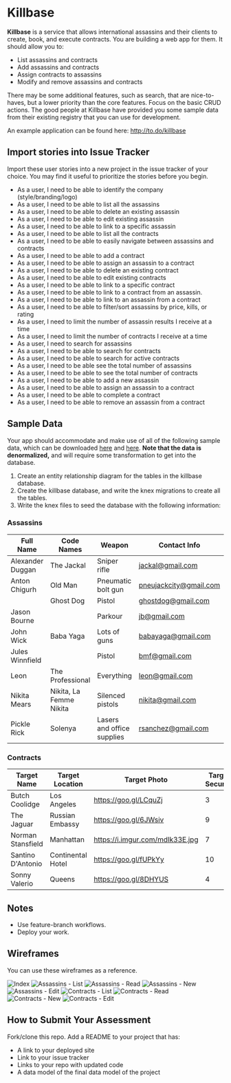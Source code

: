 # Killbase

**Killbase** is a service that allows international assassins and their clients to create, book, and execute contracts. You are building a web app for them. It should allow you to:

* List assassins and contracts
* Add assassins and contracts
* Assign contracts to assassins
* Modify and remove assassins and contracts

There may be some additional features, such as search, that are nice-to-haves, but a lower priority than the core features. Focus on the basic CRUD actions. The good people at Killbase have provided you some sample data from their existing registry that you can use for development.

An example application can be found here: http://to.do/killbase

## Import stories into Issue Tracker

Import these user stories into a new project in the issue tracker of your choice. You may find it useful to prioritize the stories before you begin.

* As a user, I need to be able to identify the company (style/branding/logo)
* As a user, I need to be able to list all the assassins
* As a user, I need to be able to delete an existing assassin
* As a user, I need to be able to edit existing assassin
* As a user, I need to be able to link to a specific assassin
* As a user, I need to be able to list all the contracts
* As a user, I need to be able to easily navigate between assassins and contracts
* As a user, I need to be able to add a contract
* As a user, I need to be able to assign an assassin to a contract
* As a user, I need to be able to delete an existing contract
* As a user, I need to be able to edit existing contracts
* As a user, I need to be able to link to a specific contract
* As a user, I need to be able to link to a contract from an assassin.
* As a user, I need to be able to link to an assassin from a contract
* As a user, I need to be able to filter/sort assassins by price, kills, or rating
* As a user, I need to limit the number of assassin results I receive at a time
* As a user, I need to limit the number of contracts I receive at a time
* As a user, I need to search for assassins
* As a user, I need to be able to search for contracts
* As a user, I need to be able to search for active contracts
* As a user, I need to be able see the total number of assassins
* As a user, I need to be able to see the total number of contracts
* As a user, I need to be able to add a new assassin
* As a user, I need to be able to assign an assassin to a contract
* As a user, I need to be able to complete a contract
* As a user, I need to be able to remove an assassin from a contract

## Sample Data

Your app should accommodate and make use of all of the following sample data, which can be downloaded [here](data/assassins.csv) and [here](data/contracts.csv). **Note that the data is denormalized,** and will require some transformation to get into the database.

1) Create an entity relationship diagram for the tables in the killbase database.
2) Create the killbase database, and write the knex migrations to create all the tables.
3) Write the knex files to seed the database with the following information:

### Assassins

| Full Name        | Code Names              | Weapon                     | Contact Info           | Age | Price | Rating | Kills |
|------------------|-------------------------|----------------------------|------------------------|-----|-------|--------|-------|
| Alexander Duggan | The Jackal              | Sniper rifle               | jackal@gmail.com       | 31  | 45    | 7.5    | 28    |
| Anton Chigurh    | Old Man                 | Pneumatic bolt gun         | pneujackcity@gmail.com | 52  | 40    | 9      | 72    |
|                  | Ghost Dog               | Pistol                     | ghostdog@gmail.com     | 28  | 20    | 6.5    | 35    |
| Jason Bourne     |                         | Parkour                    | jb@gmail.com           | 27  | 25    | 7      | 48    |
| John Wick        | Baba Yaga               | Lots of guns               | babayaga@gmail.com     | 35  | 50    | 9.5    | 433   |
| Jules Winnfield  |                         | Pistol                     | bmf@gmail.com          | 26  | 15    | 6.5    | 13    |
| Leon             | The Professional        | Everything                 | leon@gmail.com         | 41  | 30    | 8.5    | 87    |
| Nikita Mears     | Nikita, La Femme Nikita | Silenced pistols           | nikita@gmail.com       | 28  | 30    | 7      | 32    |
| Pickle Rick      | Solenya                 | Lasers and office supplies | rsanchez@gmail.com     | 60  | 0     | 8      | 24    |

### Contracts

| Target Name       | Target Location   | Target Photo                    | Target Security | Client Name       | Budget |
|-------------------|-------------------|---------------------------------|-----------------|-------------------|--------|
| Butch Coolidge    | Los Angeles       | https://goo.gl/LCquZj           | 3               | Marcellus Wallace | 40     |
| The Jaguar        | Russian Embassy   | https://goo.gl/6JWsiv           | 9               | Concerto          | 70     |
| Norman Stansfield | Manhattan         | https://i.imgur.com/mdIk33E.jpg | 7               | Mathilda          | 35     |
| Santino D'Antonio | Continental Hotel | https://goo.gl/fUPkYy           | 10              | Winston           | 25     |
| Sonny Valerio     | Queens            | https://goo.gl/8DHYUS           | 4               | Ray Vargo         | 10     |


## Notes

* Use feature-branch workflows.
* Deploy your work.

## Wireframes

You can use these wireframes as a reference.

![Index](comps/Killbase_Home.png)
![Assassins - List](comps/Killbase_Assassins_List.png)
![Assassins - Read](comps/Killbase_Assassin_Detail.png)
![Assassins - New](comps/Killbase_Add_Assassin.png)
![Assassins - Edit](comps/Killbase_Edit_Assassin.png)
![Contracts - List](comps/Killbase_Contracts_List.png)
![Contracts - Read](comps/Killbase_Contract_Detail.png)
![Contracts - New](comps/Killbase_Add_Contract.png)
![Contracts - Edit](comps/Killbase_Edit_Contract.png)

## How to Submit Your Assessment

Fork/clone this repo.
Add a README to your project that has:

* A link to your deployed site
* Link to your issue tracker
* Links to your repo with updated code
* A data model of the final data model of the project
